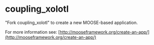 coupling_xolotl
=====

"Fork coupling_xolotl" to create a new MOOSE-based application.

For more information see: [http://mooseframework.org/create-an-app/](http://mooseframework.org/create-an-app/)
